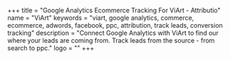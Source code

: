 +++
title = "Google Analytics Ecommerce Tracking For ViArt - Attributio"
name = "ViArt"
keywords = "viart, google analytics, commerce, ecommerce, adwords, facebook, ppc, attribution, track leads, conversion tracking"
description = "Connect Google Analytics with ViArt to find our where your leads are coming from. Track leads from the source - from search to ppc."
logo = ""
+++
